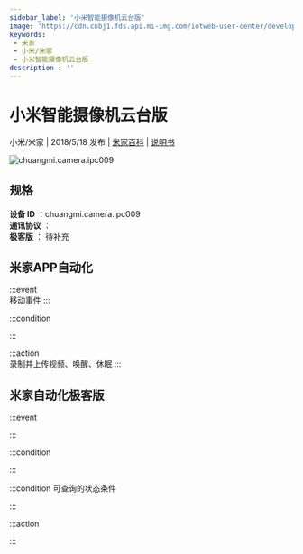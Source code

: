 ```yaml
---
sidebar_label: '小米智能摄像机云台版'
image: 'https://cdn.cnbj1.fds.api.mi-img.com/iotweb-user-center/developer_1679069105120skEyPzNY.png?GalaxyAccessKeyId=AKVGLQWBOVIRQ3XLEW&Expires=9223372036854775807&Signature=gA5HioghU28bQ1IgDaBuS5Z3J6k='
keywords: 
 - 米家
 - 小米/米家
 - 小米智能摄像机云台版
description : ''
---
```

# 小米智能摄像机云台版

小米/米家 | 2018/5/18 发布 | [米家百科](https://home.mi.com/webapp/content/baike/product/index.html?model=chuangmi.camera.ipc009) | [说明书](https://home.mi.com/views/introduction.html?model=chuangmi.camera.ipc009&region=cn)

![chuangmi.camera.ipc009](https://cdn.cnbj1.fds.api.mi-img.com/iotweb-user-center/developer_1679069105120skEyPzNY.png?GalaxyAccessKeyId=AKVGLQWBOVIRQ3XLEW&Expires=9223372036854775807&Signature=gA5HioghU28bQ1IgDaBuS5Z3J6k=)

## 规格  
> 
**设备 ID** ：chuangmi.camera.ipc009  
**通讯协议** ：  
**极客版**  ： 待补充 


## 米家APP自动化  

:::event  
移动事件
:::

:::condition  

:::

:::action   
录制并上传视频、唤醒、休眠
:::

## 米家自动化极客版  

:::event  

:::

:::condition  

:::

:::condition 可查询的状态条件  

:::

:::action  

:::

        
